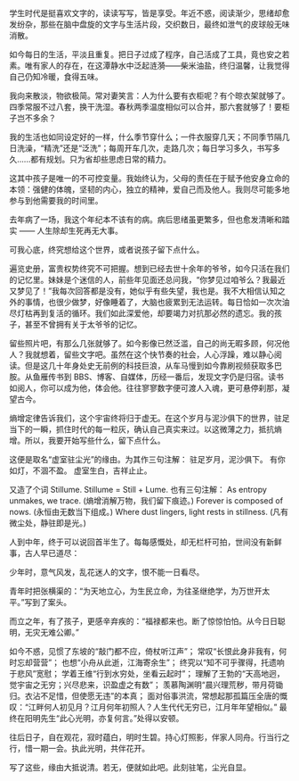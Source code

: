 <!-- 
datetime: 2025-06-29 22:36:00
title: 为什么开始
-->

学生时代是挺喜欢文字的，读读写写，皆是享受。年近不惑，阅读渐少，思绪却愈发纷杂，那些在脑中盘旋的文字与生活片段，交织数日，最终如泄气的皮球般无味消散。

如今每日的生活，平淡且重复。把日子过成了程序，自己活成了工具，竟也安之若素。唯有家人的存在，在这潭静水中泛起涟漪——柴米油盐，终归温馨，让我觉得自己仍知冷暖，食得五味。

我向来散淡，物欲极简。常对妻笑言：人为什么要有衣柜呢？有个晾衣架就够了。四季常服不过八套，换干洗湿。春秋两季温度相似可以合并，那六套就够了！要柜子岂不多余？

我的生活也如同设定好的一样，什么季节穿什么；一件衣服穿几天；不同季节隔几日洗澡，“精洗”还是“泛洗”；每周开车几次，走路几次；每日学习多久，书写多久......都有规划。只为省却些思虑日常的精力。  

这其中孩子是唯一的不可控变量。我始终认为，父母的责任在于赋予他安身立命的本领：强健的体魄，坚韧的内心，独立的精神，爱自己而及他人。我则尽可能多地参与到他需要我的时间里。

去年病了一场，我这个年纪本不该有的病。病后思绪虽更繁多，但也愈发清晰和踏实 —— 人生除却生死再无大事。

可我心底，终究想给这个世界，或者说孩子留下点什么。

遍览史册，富贵权势终究不可把握。想到已经去世十余年的爷爷，如今只活在我们的记忆里。妹妹是个迷信的人，前些年见面还总问我，“你梦见过咱爷么？我最近又梦见了！”我每次回答都是没有，她似乎有些失望，我也是。我不大相信认知之外的事情，也很少做梦，好像睡着了，大脑也疲累到无法运转。每日恰如一次次油尽灯枯再到复活的循环。我们如此深爱他，却要竭力对抗那必然的遗忘。我的孩子，甚至不曾拥有关于太爷爷的记忆。

留些照片吧，有那么几张就够了。如今影像已然泛滥，自己的尚无暇多顾，何况他人？我就想着，留些文字吧。虽然在这个快节奏的社会，人心浮躁，难以静心阅读。但是这几十年身处史无前例的科技巨浪，从车马慢到如今靠刷视频获取多巴胺。从鱼雁传书到 BBS、博客、自媒体，历经一番后，发现文字仍是归宿。读书如阅人，你可以成为他，体会他。往往寥寥数字便可渡人入魂，更可悬停刹那，凝望古今。

熵增定律告诉我们，这个宇宙终将归于虚无。在这个岁月与泥沙俱下的世界，驻足当下的一瞬，抓住时代的每一粒灰，确认自己真实来过。以这微薄之力，抵抗熵增。所以，我要开始写些什么，留下点什么。

这便是取名“虚室驻尘光”的缘由。为其作三句注解：
驻足岁月，泥沙俱下。
有你如灯，不涸不盈。
虚室生白，吉祥止止。

又造了个词 Stillume. Stillume = Still + Lume. 也有三句注解：
As entropy unmakes, we trace. (熵增消解万物，我们留下痕迹。)
Forever is composed of nows. (永恒由无数当下组成。)
Where dust lingers, light rests in stillness. (凡有微尘处，静驻即是光。)

人到中年，终于可以说回首半生了。每每感慨处，却无栏杆可拍，世间没有新鲜事，古人早已道尽：

少年时，意气风发，乱花迷人的文字，恨不能一日看尽。

青年时把张横渠的：“为天地立心，为生民立命，为往圣继绝学，为万世开太平。”写到了案头。

而立之年，有了孩子，更感辛弃疾的：“福禄都来也。断了惊惊怕怕。从今日日聪明，无灾无难公卿。”

如今不惑，见惯了东坡的“敲门都不应，倚杖听江声”；
常叹“长恨此身非我有，何时忘却营营”；
也想“小舟从此逝，江海寄余生”；
终究以“知不可乎骤得，托遗响于悲风”宽慰；
学着王维“行到水穷处，坐看云起时”；
理解了王勃的“天高地迥，觉宇宙之无穷；兴尽悲来，识盈虚之有数”；
羡慕陶渊明“晨兴理荒秽，带月荷锄归。衣沾不足惜，但使愿无违”的本真；
面对俗事洪流，常想起那孤篇压全唐的慨叹：“江畔何人初见月？江月何年初照人？人生代代无穷已，江月年年望相似。”
最终在阳明先生“此心光明，亦复何言。”处得以安顿。

往后日子，自在观花，寂时蕴白，明时生碧。持心灯照影，伴家人同舟。行当行之行，惜一期一会。执此光明，共伴花开。

写了这些，缘由大抵说清。若无，便就如此吧。此刻驻笔，尘光自显。
